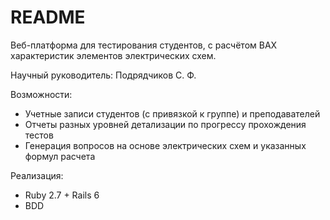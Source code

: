 # README

Веб-платформа для тестирования студентов, с расчётом ВАХ характеристик элементов электрических схем.

Научный руководитель: Подрядчиков С. Ф.

Возможности:

* Учетные записи студентов (с привязкой к группе) и преподавателей
* Отчеты разных уровней детализации по прогрессу прохождения тестов
* Генерация вопросов на основе электрических схем и указанных формул расчета

Реализация:

* Ruby 2.7 + Rails 6
* BDD
